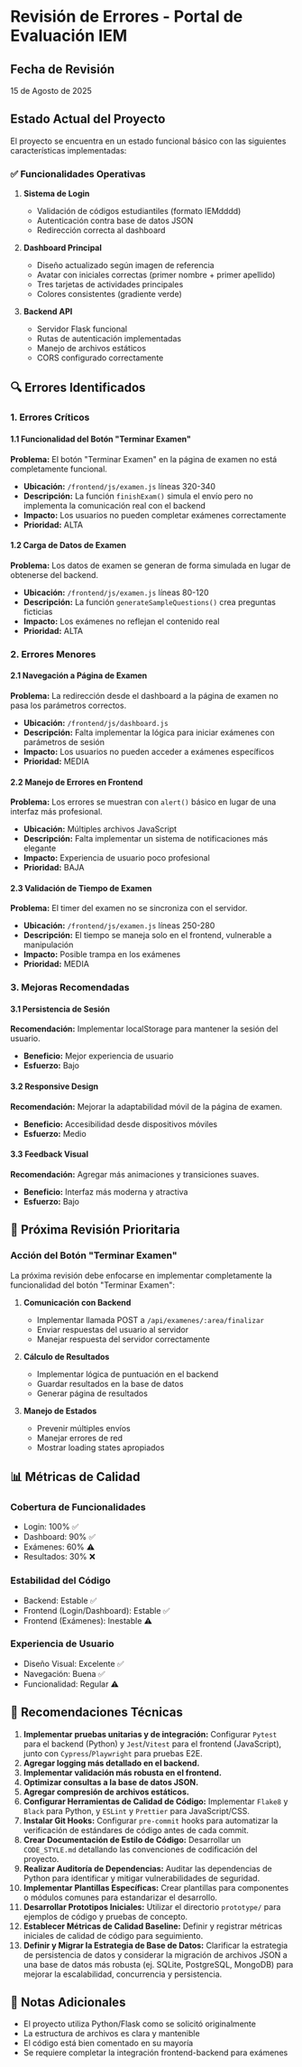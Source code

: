 # Revisión de Errores - Portal de Evaluación IEM

## Fecha de Revisión
15 de Agosto de 2025

## Estado Actual del Proyecto
El proyecto se encuentra en un estado funcional básico con las siguientes características implementadas:

### ✅ Funcionalidades Operativas
1. **Sistema de Login**
   - Validación de códigos estudiantiles (formato IEMdddd)
   - Autenticación contra base de datos JSON
   - Redirección correcta al dashboard

2. **Dashboard Principal**
   - Diseño actualizado según imagen de referencia
   - Avatar con iniciales correctas (primer nombre + primer apellido)
   - Tres tarjetas de actividades principales
   - Colores consistentes (gradiente verde)

3. **Backend API**
   - Servidor Flask funcional
   - Rutas de autenticación implementadas
   - Manejo de archivos estáticos
   - CORS configurado correctamente

## 🔍 Errores Identificados

### 1. Errores Críticos

#### 1.1 Funcionalidad del Botón "Terminar Examen"
**Problema:** El botón "Terminar Examen" en la página de examen no está completamente funcional.
- **Ubicación:** `/frontend/js/examen.js` líneas 320-340
- **Descripción:** La función `finishExam()` simula el envío pero no implementa la comunicación real con el backend
- **Impacto:** Los usuarios no pueden completar exámenes correctamente
- **Prioridad:** ALTA

#### 1.2 Carga de Datos de Examen
**Problema:** Los datos de examen se generan de forma simulada en lugar de obtenerse del backend.
- **Ubicación:** `/frontend/js/examen.js` líneas 80-120
- **Descripción:** La función `generateSampleQuestions()` crea preguntas ficticias
- **Impacto:** Los exámenes no reflejan el contenido real
- **Prioridad:** ALTA

### 2. Errores Menores

#### 2.1 Navegación a Página de Examen
**Problema:** La redirección desde el dashboard a la página de examen no pasa los parámetros correctos.
- **Ubicación:** `/frontend/js/dashboard.js`
- **Descripción:** Falta implementar la lógica para iniciar exámenes con parámetros de sesión
- **Impacto:** Los usuarios no pueden acceder a exámenes específicos
- **Prioridad:** MEDIA

#### 2.2 Manejo de Errores en Frontend
**Problema:** Los errores se muestran con `alert()` básico en lugar de una interfaz más profesional.
- **Ubicación:** Múltiples archivos JavaScript
- **Descripción:** Falta implementar un sistema de notificaciones más elegante
- **Impacto:** Experiencia de usuario poco profesional
- **Prioridad:** BAJA

#### 2.3 Validación de Tiempo de Examen
**Problema:** El timer del examen no se sincroniza con el servidor.
- **Ubicación:** `/frontend/js/examen.js` líneas 250-280
- **Descripción:** El tiempo se maneja solo en el frontend, vulnerable a manipulación
- **Impacto:** Posible trampa en los exámenes
- **Prioridad:** MEDIA

### 3. Mejoras Recomendadas

#### 3.1 Persistencia de Sesión
**Recomendación:** Implementar localStorage para mantener la sesión del usuario.
- **Beneficio:** Mejor experiencia de usuario
- **Esfuerzo:** Bajo

#### 3.2 Responsive Design
**Recomendación:** Mejorar la adaptabilidad móvil de la página de examen.
- **Beneficio:** Accesibilidad desde dispositivos móviles
- **Esfuerzo:** Medio

#### 3.3 Feedback Visual
**Recomendación:** Agregar más animaciones y transiciones suaves.
- **Beneficio:** Interfaz más moderna y atractiva
- **Esfuerzo:** Bajo

## 🎯 Próxima Revisión Prioritaria

### Acción del Botón "Terminar Examen"
La próxima revisión debe enfocarse en implementar completamente la funcionalidad del botón "Terminar Examen":

1. **Comunicación con Backend**
   - Implementar llamada POST a `/api/examenes/:area/finalizar`
   - Enviar respuestas del usuario al servidor
   - Manejar respuesta del servidor correctamente

2. **Cálculo de Resultados**
   - Implementar lógica de puntuación en el backend
   - Guardar resultados en la base de datos
   - Generar página de resultados

3. **Manejo de Estados**
   - Prevenir múltiples envíos
   - Manejar errores de red
   - Mostrar loading states apropiados

## 📊 Métricas de Calidad

### Cobertura de Funcionalidades
- Login: 100% ✅
- Dashboard: 90% ✅
- Exámenes: 60% ⚠️
- Resultados: 30% ❌

### Estabilidad del Código
- Backend: Estable ✅
- Frontend (Login/Dashboard): Estable ✅
- Frontend (Exámenes): Inestable ⚠️

### Experiencia de Usuario
- Diseño Visual: Excelente ✅
- Navegación: Buena ✅
- Funcionalidad: Regular ⚠️

## 🔧 Recomendaciones Técnicas

1. **Implementar pruebas unitarias y de integración:** Configurar `Pytest` para el backend (Python) y `Jest`/`Vitest` para el frontend (JavaScript), junto con `Cypress`/`Playwright` para pruebas E2E.
2. **Agregar logging más detallado en el backend.**
3. **Implementar validación más robusta en el frontend.**
4. **Optimizar consultas a la base de datos JSON.**
5. **Agregar compresión de archivos estáticos.**
6. **Configurar Herramientas de Calidad de Código:** Implementar `Flake8` y `Black` para Python, y `ESLint` y `Prettier` para JavaScript/CSS.
7. **Instalar Git Hooks:** Configurar `pre-commit` hooks para automatizar la verificación de estándares de código antes de cada commit.
8. **Crear Documentación de Estilo de Código:** Desarrollar un `CODE_STYLE.md` detallando las convenciones de codificación del proyecto.
9. **Realizar Auditoría de Dependencias:** Auditar las dependencias de Python para identificar y mitigar vulnerabilidades de seguridad.
10. **Implementar Plantillas Específicas:** Crear plantillas para componentes o módulos comunes para estandarizar el desarrollo.
11. **Desarrollar Prototipos Iniciales:** Utilizar el directorio `prototype/` para ejemplos de código y pruebas de concepto.
12. **Establecer Métricas de Calidad Baseline:** Definir y registrar métricas iniciales de calidad de código para seguimiento.
13. **Definir y Migrar la Estrategia de Base de Datos:** Clarificar la estrategia de persistencia de datos y considerar la migración de archivos JSON a una base de datos más robusta (ej. SQLite, PostgreSQL, MongoDB) para mejorar la escalabilidad, concurrencia y persistencia.

## 📝 Notas Adicionales

- El proyecto utiliza Python/Flask como se solicitó originalmente
- La estructura de archivos es clara y mantenible
- El código está bien comentado en su mayoría
- Se requiere completar la integración frontend-backend para exámenes

